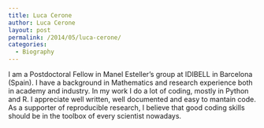 ```yaml
---
title: Luca Cerone
author: Luca Cerone
layout: post
permalink: /2014/05/luca-cerone/
categories:
  - Biography
---
```

I am a Postdoctoral Fellow in Manel Esteller&#8217;s group at IDIBELL in Barcelona (Spain). I have a background in Mathematics and research experience both in academy and industry. In my work I do a lot of coding, mostly in Python and R. I appreciate well written, well documented and easy to mantain code. As a supporter of reproducible research, I believe that good coding skills should be in the toolbox of every scientist nowadays.